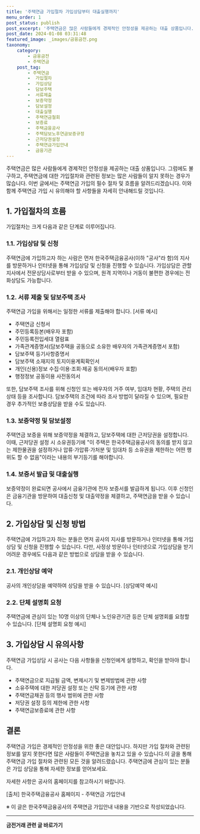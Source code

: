 ```yaml
---
title: '주택연금 가입절차 가입상담부터 대출실행까지'
menu_order: 1
post_status: publish
post_excerpt: '주택연금은 많은 사람들에게 경제적인 안정성을 제공하는 대출 상품입니다. 그럼에도 불구하고, 주택연금에 대한 가입절차와 관련된 정보는 많은 사람들이 알지 못하는 경우가 많습니다. 이번 글에서는 주택연금 가입의 필수 절차 및 흐름을 알려드리겠습니다. 이와 함께 주택연금 가입 시 유의해야 할 사항들을 자세히 안내해드릴 것입니다.'
post_date: 2024-01-08 03:31:48
featured_image: _images/금융금전.png
taxonomy:
    category:
        - 금융금전
        - 주택연금
    post_tag:
        - 주택연금
        -  가입절차
        -  가입상담
        -  담보주택
        -  서류제출
        -  보증약정
        -  담보설정
        -  대출실행
        -  주택연금철회
        -  보증료
        -  주택금융공사
        -  주택담보노후연금보증규정
        -  근저당권설정
        -  주택연금가입안내
        -  금융기관
---
```



주택연금은 많은 사람들에게 경제적인 안정성을 제공하는 대출 상품입니다. 그럼에도 불구하고, 주택연금에 대한 가입절차와 관련된 정보는 많은 사람들이 알지 못하는 경우가 많습니다. 이번 글에서는 주택연금 가입의 필수 절차 및 흐름을 알려드리겠습니다. 이와 함께 주택연금 가입 시 유의해야 할 사항들을 자세히 안내해드릴 것입니다.

## 1. 가입절차의 흐름

가입절차는 크게 다음과 같은 단계로 이루어집니다.

### 1.1. 가입상담 및 신청
주택연금에 가입하고자 하는 사람은 먼저 한국주택금융공사(이하 "공사"라 함)의 지사를 방문하거나 인터넷을 통해 가입상담 및 신청을 진행할 수 있습니다. 가입상담은 관할 지사에서 전문상담사로부터 받을 수 있으며, 원격 지역이나 거동이 불편한 경우에는 전화상담도 가능합니다.

### 1.2. 서류 제출 및 담보주택 조사
주택연금 가입을 위해서는 일정한 서류를 제출해야 합니다. [서류 예시] 
- 주택연금 신청서
- 주민등록등본(배우자 포함)
- 주민등록전입세대 열람표
- 가족관계증명서(담보주택을 공동으로 소유한 배우자의 가족관계증명서 포함)
- 담보주택 등기사항증명서
- 담보주택 소재지의 토지이용계획확인서
- 개인(신용)정보 수집·이용·조회·제공 동의서(배우자 포함)
- 행정정보 공동이용 사전동의서

또한, 담보주택 조사를 위해 신청인 또는 배우자의 거주 여부, 임대차 현황, 주택의 관리 상태 등을 조사합니다. 담보주택의 조건에 따라 조사 방법이 달라질 수 있으며, 필요한 경우 추가적인 보충상담을 받을 수도 있습니다.

### 1.3. 보증약정 및 담보설정
주택연금 보증을 위해 보증약정을 체결하고, 담보주택에 대한 근저당권을 설정합니다. 이때, 근저당권 설정 시 소유권등기에 "이 주택은 한국주택금융공사의 동의를 받지 않고는 제한물권을 설정하거나 압류·가압류·가처분 및 임대차 등 소유권을 제한하는 어떤 행위도 할 수 없음"이라는 내용의 부기등기를 해야합니다.

### 1.4. 보증서 발급 및 대출실행
보증약정이 완료되면 공사에서 금융기관에 전자 보증서를 발급하게 됩니다. 이후 신청인은 금융기관을 방문하여 대출신청 및 대출약정을 체결하고, 주택연금을 받을 수 있습니다.

## 2. 가입상담 및 신청 방법

주택연금에 가입하고자 하는 분들은 먼저 공사의 지사를 방문하거나 인터넷을 통해 가입상담 및 신청을 진행할 수 있습니다. 다만, 사정상 방문이나 인터넷으로 가입상담을 받기 어려운 경우에도 다음과 같은 방법으로 상담을 받을 수 있습니다.

### 2.1. 개인상담 예약
공사의 개인상담을 예약하여 상담을 받을 수 있습니다. [상담예약 예시] 

### 2.2. 단체 설명회 요청
주택연금에 관심이 있는 10명 이상의 단체나 노인유관기관 등은 단체 설명회를 요청할 수 있습니다. [단체 설명회 요청 예시] 

## 3. 가입상담 시 유의사항

주택연금 가입상담 시 공사는 다음 사항들을 신청인에게 설명하고, 확인을 받아야 합니다.

- 주택연금으로 지급될 금액, 변제시기 및 변제방법에 관한 사항
- 소유주택에 대한 저당권 설정 또는 신탁 등기에 관한 사항
- 주택연금채권 등의 행사 범위에 관한 사항
- 저당권 설정 등의 제한에 관한 사항
- 주택연금보증료에 관한 사항

## 결론

주택연금 가입은 경제적인 안정성을 위한 좋은 대안입니다. 하지만 가입 절차와 관련된 정보를 알지 못한다면 많은 사람들이 주택연금을 놓치고 있을 수 있습니다.이 글을 통해 주택연금 가입 절차와 관련된 모든 것을 알려드렸습니다. 주택연금에 관심이 있는 분들은 가입 상담을 통해 자세한 정보를 얻어보세요.

자세한 사항은 공사의 홈페이지를 참고하시기 바랍니다.

[출처] 한국주택금융공사 홈페이지 - 주택연금 가입안내
    
※ 이 글은 한국주택금융공사의 주택연금 가입안내 내용을 기반으로 작성되었습니다.
<!-- wp:separator -->
<hr class="wp-block-separator has-alpha-channel-opacity"/>
<!-- /wp:separator -->

<!-- wp:group {"backgroundColor":"base","layout":{"type":"constrained"}} -->
<div class="wp-block-group has-base-background-color has-background"><!-- wp:paragraph {"align":"center","fontSize":"medium"} -->
<p class="has-text-align-center has-large-font-size"><strong>금전거래 관련 글 바로가기</strong></p>
<!-- /wp:paragraph -->


<!-- wp:latest-posts
{"categories":[{"id":13538,"count":19,"description":"","link":"https://uknowlaw.com/category/%ea%b8%88%ec%a0%84%ea%b1%b0%eb%9e%98/","name":"금전거래","slug":"금전거래","taxonomy":"category","parent":0,"meta":[],"_links":{"self":[{"href":"https://uknowlaw.com/wp-json/wp/v2/categories/13538"}],"collection":[{"href":"https://uknowlaw.com/wp-json/wp/v2/categories"}],"about":[{"href":"https://uknowlaw.com/wp-json/wp/v2/taxonomies/category"}],"wp:post_type":[{"href":"https://uknowlaw.com/wp-json/wp/v2/posts?categories=13538"}],"curies":[{"name":"wp","href":"https://api.w.org/{rel}","templated":true}]}}],"postsToShow":100,"excerptLength":28,"postLayout":"grid","columns":2,"featuredImageAlign":"left","featuredImageSizeSlug":"large","fontSize":"small"} /--></div>
<!-- /wp:group -->